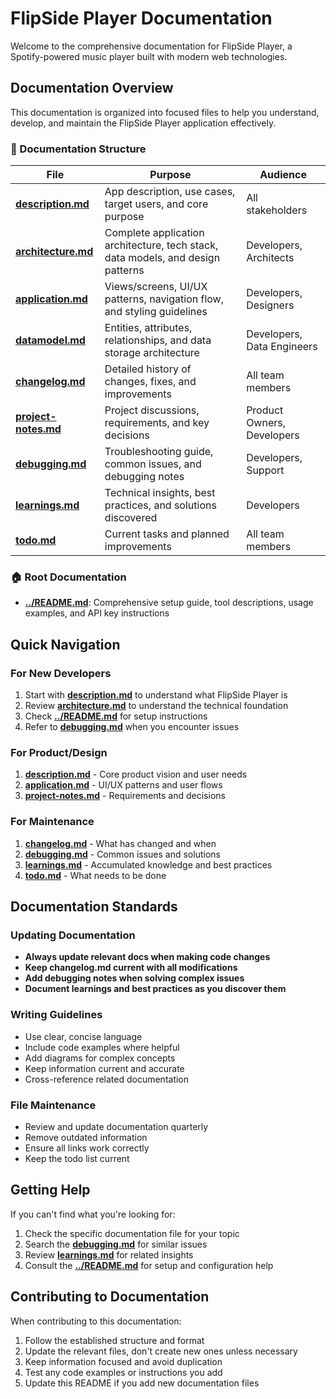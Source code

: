 # FlipSide Player Documentation

Welcome to the comprehensive documentation for FlipSide Player, a Spotify-powered music player built with modern web technologies.

## Documentation Overview

This documentation is organized into focused files to help you understand, develop, and maintain the FlipSide Player application effectively.

### 📁 Documentation Structure

| File                                       | Purpose                                                                         | Audience                   |
| ------------------------------------------ | ------------------------------------------------------------------------------- | -------------------------- |
| **[description.md](./description.md)**     | App description, use cases, target users, and core purpose                      | All stakeholders           |
| **[architecture.md](./architecture.md)**   | Complete application architecture, tech stack, data models, and design patterns | Developers, Architects     |
| **[application.md](./application.md)**     | Views/screens, UI/UX patterns, navigation flow, and styling guidelines          | Developers, Designers      |
| **[datamodel.md](./datamodel.md)**         | Entities, attributes, relationships, and data storage architecture              | Developers, Data Engineers |
| **[changelog.md](./changelog.md)**         | Detailed history of changes, fixes, and improvements                            | All team members           |
| **[project-notes.md](./project-notes.md)** | Project discussions, requirements, and key decisions                            | Product Owners, Developers |
| **[debugging.md](./debugging.md)**         | Troubleshooting guide, common issues, and debugging notes                       | Developers, Support        |
| **[learnings.md](./learnings.md)**         | Technical insights, best practices, and solutions discovered                    | Developers                 |
| **[todo.md](./todo.md)**                   | Current tasks and planned improvements                                          | All team members           |

### 🏠 Root Documentation

- **[../README.md](../README.md)**: Comprehensive setup guide, tool descriptions, usage examples, and API key instructions

## Quick Navigation

### For New Developers

1. Start with **[description.md](./description.md)** to understand what FlipSide Player is
2. Review **[architecture.md](./architecture.md)** to understand the technical foundation
3. Check **[../README.md](../README.md)** for setup instructions
4. Refer to **[debugging.md](./debugging.md)** when you encounter issues

### For Product/Design

1. **[description.md](./description.md)** - Core product vision and user needs
2. **[application.md](./application.md)** - UI/UX patterns and user flows
3. **[project-notes.md](./project-notes.md)** - Requirements and decisions

### For Maintenance

1. **[changelog.md](./changelog.md)** - What has changed and when
2. **[debugging.md](./debugging.md)** - Common issues and solutions
3. **[learnings.md](./learnings.md)** - Accumulated knowledge and best practices
4. **[todo.md](./todo.md)** - What needs to be done

## Documentation Standards

### Updating Documentation

- **Always update relevant docs when making code changes**
- **Keep changelog.md current with all modifications**
- **Add debugging notes when solving complex issues**
- **Document learnings and best practices as you discover them**

### Writing Guidelines

- Use clear, concise language
- Include code examples where helpful
- Add diagrams for complex concepts
- Keep information current and accurate
- Cross-reference related documentation

### File Maintenance

- Review and update documentation quarterly
- Remove outdated information
- Ensure all links work correctly
- Keep the todo list current

## Getting Help

If you can't find what you're looking for:

1. Check the specific documentation file for your topic
2. Search the **[debugging.md](./debugging.md)** for similar issues
3. Review **[learnings.md](./learnings.md)** for related insights
4. Consult the **[../README.md](../README.md)** for setup and configuration help

## Contributing to Documentation

When contributing to this documentation:

1. Follow the established structure and format
2. Update the relevant files, don't create new ones unless necessary
3. Keep information focused and avoid duplication
4. Test any code examples or instructions you add
5. Update this README if you add new documentation files
